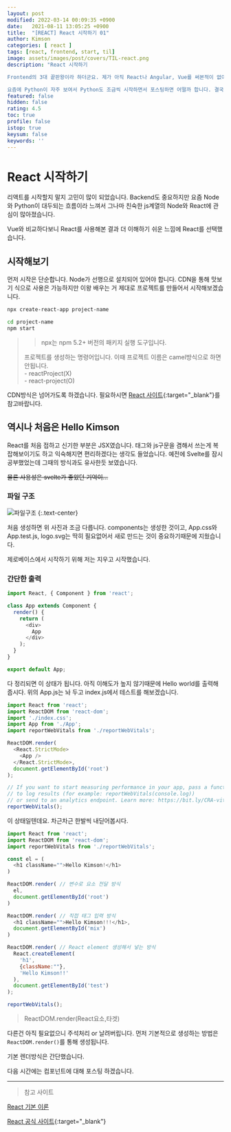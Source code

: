 ```yaml
---
layout: post
modified: 2022-03-14 00:09:35 +0900
date:   2021-08-11 13:05:25 +0900
title:  "[REACT] React 시작하기 01"
author: Kimson
categories: [ react ]
tags: [react, frontend, start, til]
image: assets/images/post/covers/TIL-react.png
description: "React 시작하기

Frontend의 3대 끝판왕이라 하더군요. 제가 아직 React나 Angular, Vue를 써본적이 없어 얼마나 좋은지 아직 상상도 안됩니다. 그래서 오늘부터 Vue를 병행 공부하며, 이후에는 Spring과 연동하여 프로젝트를 테스트 해보고자 합니다.

요즘에 Python이 자주 보여서 Python도 조금씩 시작하면서 포스팅하면 어떨까 합니다. 결국 하나를 파더라도 주변의 것들도 알아둬야 할 것 같다는 생각이 듭니다."
featured: false
hidden: false
rating: 4.5
toc: true
profile: false
istop: true
keysum: false
keywords: ''
---
```


# React 시작하기

리액트를 시작할지 말지 고민이 많이 되었습니다. Backend도 중요하지만 요즘 Node와 Python이 대두되는 흐름이라 느껴서 그나마 친숙한 js계열의 Node와 React에 관심이 많아졌습니다.

Vue와 비교하다보니 React를 사용해본 결과 더 이해하기 쉬운 느낌에 React를 선택했습니다.

## 시작해보기

먼저 시작은 단순합니다. Node가 선행으로 설치되어 있어야 합니다. CDN을 통해 맛보기 식으로 사용은 가능하지만 이왕 배우는 거 제대로 프로젝트를 만들어서 시작해보겠습니다.

```bash
npx create-react-app project-name

cd project-name
npm start
```

> > npx는 npm 5.2+ 버전의 패키지 실행 도구입니다.  
>
> 프로젝트를 생성하는 명령어입니다. 이때 프로젝트 이름은 camel방식으로 하면 안됩니다.  
> \- reactProject(X)  
> \- react-project(O)

CDN방식은 넘어가도록 하겠습니다. 필요하시면 [React 사이트][React]{:target="_blank"}를 참고바랍니다.

## 역시나 처음은 Hello Kimson

React를 처음 접하고 신기한 부분은 JSX였습니다. 태그와 js구문을 겸해서 쓰는게 복잡해보이기도 하고 익숙해지면 편리하겠다는 생각도 들었습니다. 예전에 Svelte를 잠시 공부했었는데 그때의 방식과도 유사한듯 보였습니다.

<del>물론 사용성은 svelte가 좋았던 기억이...</del>

### 파일 구조

![파일구조]({{site.baseurl}}/assets/images/post/react/react01.png)
{:.text-center}

처음 생성하면 위 사진과 조금 다릅니다. components는 생성한 것이고, App.css와 App.test.js, logo.svg는 딱히 필요없어서 새로 만드는 것이 중요하기때문에 지웠습니다.

제로베이스에서 시작하기 위해 저는 지우고 시작했습니다.

### 간단한 출력

```javascript
import React, { Component } from 'react';

class App extends Component {
  render() {
    return (
      <div>
        App
      </div>
    );
  }
}

export default App;
```

다 정리되면 이 상태가 됩니다. 아직 이해도가 높지 않기때문에 Hello world를 출력해줍시다. 위의 App.js는 놔 두고 index.js에서 테스트를 해보겠습니다.

```javascript
import React from 'react';
import ReactDOM from 'react-dom';
import './index.css';
import App from './App';
import reportWebVitals from './reportWebVitals';

ReactDOM.render(
  <React.StrictMode>
    <App />
  </React.StrictMode>,
  document.getElementById('root')
);

// If you want to start measuring performance in your app, pass a function
// to log results (for example: reportWebVitals(console.log))
// or send to an analytics endpoint. Learn more: https://bit.ly/CRA-vitals
reportWebVitals();

```

이 상태일텐데요. 차근차근 한발씩 내딛어봅시다.

```javascript
import React from 'react';
import ReactDOM from 'react-dom';
import reportWebVitals from './reportWebVitals';

const el = (
  <h1 className="">Hello Kimson!</h1>
)

ReactDOM.render( // 변수로 요소 전달 방식
  el,
  document.getElementById('root')
)

ReactDOM.render( // 직접 태그 입력 방식
  <h1 className="">Hello Kimson!!!</h1>,
  document.getElementById('mix')
)

ReactDOM.render( // React element 생성해서 넣는 방식
  React.createElement(
    'h1',
    {className:""},
    'Hello Kimson!!'
  ),
  document.getElementById('test')
);

reportWebVitals();
```

> ReactDOM.render(React요소,타겟)

다른건 아직 필요없으니 주석처리 or 날려버립니다. 먼저 기본적으로 생성하는 방법은 `ReactDOM.render()`를 통해 생성됩니다.

기본 렌더방식은 간단했습니다.

다음 시간에는 컴포넌트에 대해 포스팅 하겠습니다.

-----

> 참고 사이트

[React 기본 이론](https://medium.com/react-native-seoul/react-%EB%A6%AC%EC%95%A1%ED%8A%B8%EB%A5%BC-%EC%B2%98%EC%9D%8C%EB%B6%80%ED%84%B0-%EB%B0%B0%EC%9B%8C%EB%B3%B4%EC%9E%90-01-react-js%EB%9E%80-%EB%AC%B4%EC%97%87%EC%9D%B8%EA%B0%80-ad8ba252ee28)

[React 공식 사이트][React]{:target="_blank"}

[React]:https://ko.reactjs.org/ '리액트'